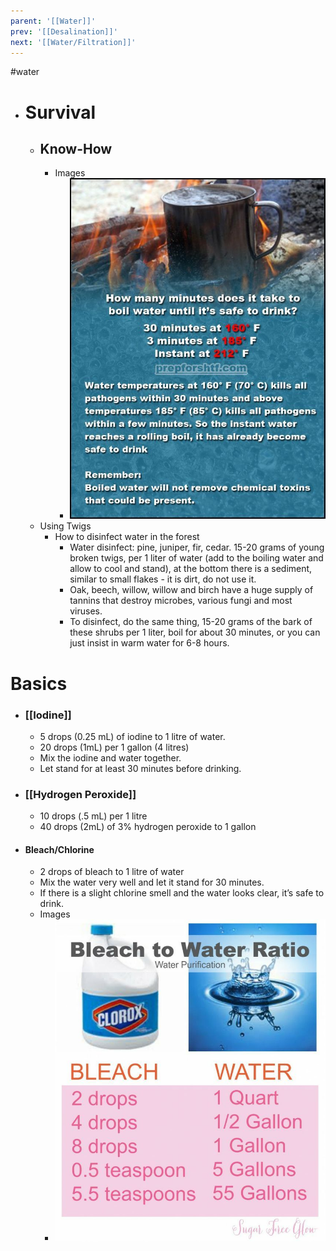 ```yaml
---
parent: '[[Water]]'
prev: '[[Desalination]]'
next: '[[Water/Filtration]]'
---
```

#water  



- # Survival
	- ## Know-How
		- Images
			- ![image.png](../assets/image_1656478426809_0.png)
	- Using Twigs
		- How to disinfect water in the forest
			- Water disinfect: pine, juniper, fir, cedar.
			  15-20 grams of young broken twigs, per 1 liter of water (add to the boiling water and allow to cool and stand), at the bottom there is a sediment, similar to small flakes - it is dirt, do not use it.
			- Oak, beech, willow, willow and birch have a huge supply of tannins that destroy microbes, various fungi and most viruses.
			- To disinfect, do the same thing, 15-20 grams of the bark of these shrubs per 1 liter, boil for about 30 minutes, or you can just insist in warm water for 6-8 hours.
# Basics
- ### [[Iodine]]
	- 5 drops (0.25 mL) of iodine to 1 litre of water. 
	- 20 drops (1mL) per 1 gallon (4 litres)
	- Mix the iodine and water together. 
	- Let stand for at least 30 minutes before drinking.
- ### [[Hydrogen Peroxide]]
	- 10 drops (.5 mL) per 1 litre
	- 40 drops (2mL) of 3% hydrogen peroxide to 1 gallon
- #### Bleach/Chlorine
	- 2 drops of bleach to 1 litre of water
	- Mix the water very well and let it stand for 30 minutes. 
	- If there is a slight chlorine smell and the water looks clear, it’s safe to drink.
	- Images
		- ![image.png](../assets/image_1656478361494_0.png)


